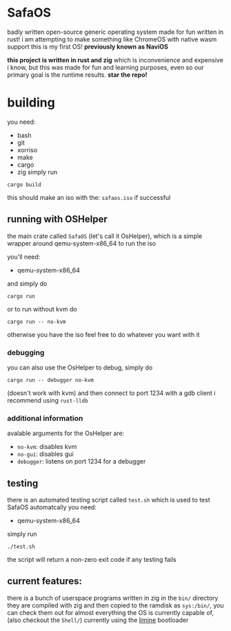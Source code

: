 # SafaOS
badly written open-source generic operating system made for fun written in rust!
i am attempting to make something like ChromeOS with native wasm support
this is my first OS!
**previously known as NaviOS**

**this project is written in rust and zig** which is inconvenience and expensive i know, but this was made for fun and learning purposes, even so our primary goal is the runtime results.
**star the repo!**

# building
you need: 
- bash
- git
- xorriso
- make
- cargo
- zig
simply run
```
cargo build
```

this should make an iso with the: `safaos.iso` if successful
## running with OSHelper
the main crate called `SafaOS` (let's call it OsHelper), which is a simple wrapper around qemu-system-x86_64 to run the iso

you'll need:
- qemu-system-x86_64

and simply do
```
cargo run
```
or to run without kvm do
```
cargo run -- no-kvm
```
otherwise you have the iso feel free to do whatever you want with it

### debugging
you can also use the OsHelper to debug, simply do
```
cargo run -- debugger no-kvm
```
(doesn't work with kvm)
and then connect to port 1234 with a gdb client i recommend using `rust-lldb`

### additional information
avalable arguments for the OsHelper are:
- `no-kvm`: disables kvm
- `no-gui`: disables gui
- `debugger`: listens on port 1234 for a debugger

## testing
there is an automated testing script called `test.sh` which is used to test SafaOS automatcally
you need:
- qemu-system-x86_64

simply run
```
./test.sh
```
the script will return a non-zero exit code if any testing fails

## current features:
there is a bunch of userspace programs written in zig in the `bin/` directory they are compiled with zig and then copied to the ramdisk as `sys:/bin/`, you can check them out for almost everything the OS is currently capable of, (also checkout the `Shell/`)
currently using the [limine](https://limine-bootloader.org/) bootloader
